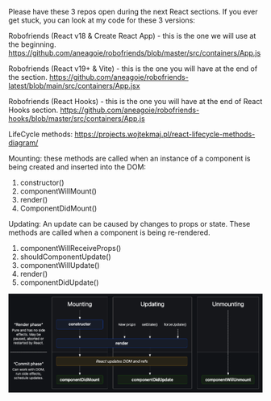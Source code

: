 Please have these 3 repos open during the next React sections. If you ever get stuck, you can look at my code for these 3 versions:


Robofriends (React v18 & Create React App) - this is the one we will use at the beginning.
https://github.com/aneagoie/robofriends/blob/master/src/containers/App.js

Robofriends (React v19+ & Vite) - this is the one you will have at the end of the section.
https://github.com/aneagoie/robofriends-latest/blob/main/src/containers/App.jsx

Robofriends (React Hooks) - this is the one you will have at the end of React Hooks section.
https://github.com/aneagoie/robofriends-hooks/blob/master/src/containers/App.js



LifeCycle methods:
https://projects.wojtekmaj.pl/react-lifecycle-methods-diagram/

Mounting:  these methods are called when an instance of a component is being created and inserted into the DOM:
1) constructor()
2) componentWillMount()
3) render()
4) ComponentDidMount()

Updating: An update can be caused by changes to props or state.  These methods are called when a component is being re-rendered.
1) componentWillReceiveProps()
2) shouldComponentUpdate()
3) componentWillUpdate()
4) render()
5) componentDidUpdate()

![alt text](readme-img/image.png)

